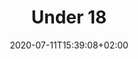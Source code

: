 ---
title: "Under 18"
date: 2020-07-11T15:39:08+02:00
draft: true
foto: ""
giocatori: []
coach: []
categorie: under-18
stagioni: 2020-2021
---